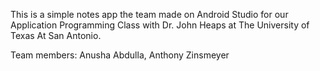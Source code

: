 This is a simple notes app the team made on Android Studio for our Application Programming Class with Dr. John Heaps at The University of Texas At San Antonio. 

Team members: Anusha Abdulla, Anthony Zinsmeyer
